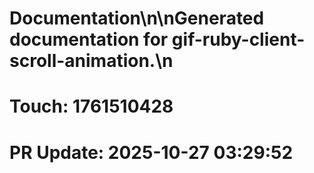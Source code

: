 # Documentation\n\nGenerated documentation for gif-ruby-client-scroll-animation.\n

# Touch: 1761510428

# PR Update: 2025-10-27 03:29:52
